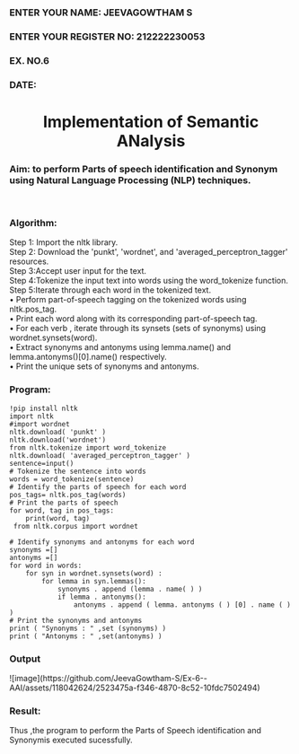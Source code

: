 <H3>ENTER YOUR NAME: JEEVAGOWTHAM S</H3>
<H3>ENTER YOUR REGISTER NO: 212222230053</H3>
<H3>EX. NO.6</H3>
<H3>DATE:</H3>
<H1 ALIGN =CENTER>Implementation of Semantic ANalysis</H1>
<H3>Aim: to perform Parts of speech identification and Synonym using Natural Language Processing (NLP) techniques. </H3> 
 <BR>
<h3>Algorithm:</h3>
Step 1: Import the nltk library.<br>
Step 2: Download the 'punkt', 'wordnet', and 'averaged_perceptron_tagger' resources.<br>
Step 3:Accept user input for the text.<br>
Step 4:Tokenize the input text into words using the word_tokenize function.<br>
Step 5:Iterate through each word in the tokenized text.<br>
•	Perform part-of-speech tagging on the tokenized words using nltk.pos_tag.<br>
•	Print each word along with its corresponding part-of-speech tag.<br>
•	For each verb , iterate through its synsets (sets of synonyms) using wordnet.synsets(word).<br>
•	Extract synonyms and antonyms using lemma.name() and lemma.antonyms()[0].name() respectively.<br>
•	Print the unique sets of synonyms and antonyms.
<H3>Program:</H3>

```
!pip install nltk
import nltk
#import wordnet
nltk.download( 'punkt' )
nltk.download('wordnet')
from nltk.tokenize import word_tokenize
nltk.download( 'averaged_perceptron_tagger' )
sentence=input()
# Tokenize the sentence into words
words = word_tokenize(sentence)
# Identify the parts of speech for each word
pos_tags= nltk.pos_tag(words)
# Print the parts of speech
for word, tag in pos_tags:
	print(word, tag)
 from nltk.corpus import wordnet

# Identify synonyms and antonyms for each word
synonyms =[]
antonyms =[]
for word in words:
	for syn in wordnet.synsets(word) :
		for lemma in syn.lemmas():
			synonyms . append (lemma . name( ) )
			if lemma . antonyms():
				antonyms . append ( lemma. antonyms ( ) [0] . name ( ) )
# Print the synonyms and antonyms
print ( "Synonyms : " ,set (synonyms) )
print ( "Antonyms : " ,set(antonyms) )
```

<H3>Output</H3>
![image](https://github.com/JeevaGowtham-S/Ex-6--AAI/assets/118042624/2523475a-f346-4870-8c52-10fdc7502494)




<H3>Result:</H3>
Thus ,the program to perform the Parts of Speech identification and Synonymis executed sucessfully.
